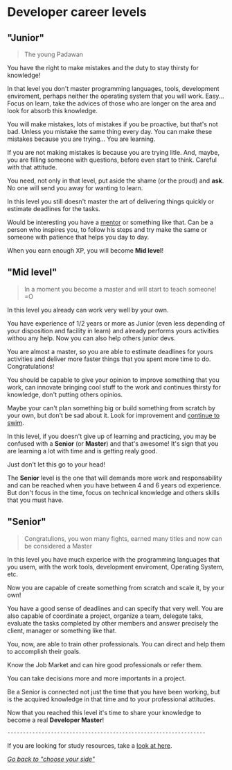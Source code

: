 # Developer career levels

## "Junior"
> The young Padawan

You have the right to make mistakes and the duty to stay thirsty for knowledge!

In that level you don't master programming languages, tools, development enviroment, perhaps neither the operating system that you will work. Easy... Focus on learn, take the advices of those who are longer on the area and look for absorb this knowledge.

You will make mistakes, lots of mistakes if you be proactive, but that's not bad. Unless you mistake the same thing every day. You can make these mistakes because you are trying... You are learning.

If you are not making mistakes is because you are trying litle. And, maybe, you are filling someone with questions, before even start to think. Careful with that attitude.

You need, not only in that level, put aside the shame (or the proud) and **ask**. No one will send you away for wanting to learn.

In this level you still doesn't master the art of delivering things quickly or estimate deadlines for the tasks.

Would be interesting you have a [mentor](https://github.com/training-center/mentoria/) or something like that. Can be a person who inspires you, to follow his steps and try make the same or someone with patience that helps you day to day.

When you earn enough XP, you will become **Mid level**!

## "Mid level"

> In a moment you become a master and will start to teach someone! =O

In this level you already can work very well by your own.

You have experience of 1/2 years or more as Junior (even less depending of your disposition and facility in learn) and already performs yours activities withou any help. Now you can also help others junior devs.

You are almost a master, so you are able to estimate deadlines for yours activities and deliver more faster things that you spent more time to do. Congratulations!

You should be capable to give your opinion to improve something that you work, can innovate bringing cool stuff to the work and continues thirsty for knowledge, don't putting others opinios.

Maybe your can't plan something big or build something from scratch by your own, but don't be sad about it. Look for improvement and [continue to swim](http://cinemacomrapadura.com.br/colunas/acme/288817/entenda-por-que-o-continue-a-nadar-e-o-hakuna-matata-dos-anos-2000/).

In this level, if you doesn't give up of learning and practicing, you may be confused with a **Senior** (or **Master**) and that's awesome! It's sign that you are learning a lot with time and is getting realy good.

Just don't let this go to your head!

The **Senior** level is the one that will demands more work and responsability and can be reached when you have between 4 and 6 years od experience. But don't focus in the time, focus on technical knowledge and others skills that you must have.

## "Senior"

> Congratulions, you won many fights, earned many titles and now can be considered a Master

In this level you have much experice with the programming languages that you usem, with the work tools, development enviroment, Operating System, etc.

Now you are capable of create something from scratch and scale it, by your own!

You have a good sense of deadlines and can specify that very well. You are also capable of coordinate a project, organize a team, delegate taks, evaluate the tasks completed by other members and answer precisely the client, manager or something like that.

You, now, are able to train other professionals. You can direct and help them to accomplish their goals.

Know the Job Market and can hire good professionals or refer them.

You can take decisions more and more importants in a project.

Be a Senior is connected not just the time that you have been working, but is the acquired knowledge in that time and to your professional attitudes.

Now that you reached this level it's time to share your knowledge to become a real **Developer Master**!

`----------------------------------------------------------------`

If you are looking for study resources, take a [look at here](/translations/en/study-guides).

*[Go back to "choose your side"](/translations/en/README.md#choose-your-side)*
